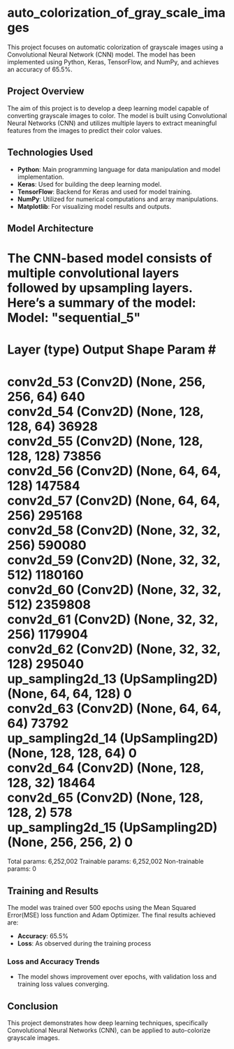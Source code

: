 # auto_colorization_of_gray_scale_images
This project focuses on automatic colorization of grayscale images using a Convolutional Neural Network (CNN) model. The model has been implemented using Python, Keras, TensorFlow, and NumPy, and achieves an accuracy of 65.5%.
## Project Overview
The aim of this project is to develop a deep learning model capable of converting grayscale images to color. The model is built using Convolutional Neural Networks (CNN) and utilizes multiple layers to extract meaningful features from the images to predict their color values.
## Technologies Used
* __Python__: Main programming language for data manipulation and model implementation.
* __Keras__: Used for building the deep learning model.
* __TensorFlow__: Backend for Keras and used for model training.
* __NumPy__: Utilized for numerical computations and array manipulations.
* __Matplotlib__: For visualizing model results and outputs.
## Model Architecture
The CNN-based model consists of multiple convolutional layers followed by upsampling layers. Here’s a summary of the model:
Model: "sequential_5"
=================================================================
 Layer (type)                Output Shape              Param #   
=================================================================
 conv2d_53 (Conv2D)          (None, 256, 256, 64)      640       
 conv2d_54 (Conv2D)          (None, 128, 128, 64)      36928     
 conv2d_55 (Conv2D)          (None, 128, 128, 128)     73856     
 conv2d_56 (Conv2D)          (None, 64, 64, 128)       147584    
 conv2d_57 (Conv2D)          (None, 64, 64, 256)       295168    
 conv2d_58 (Conv2D)          (None, 32, 32, 256)       590080    
 conv2d_59 (Conv2D)          (None, 32, 32, 512)       1180160   
 conv2d_60 (Conv2D)          (None, 32, 32, 512)       2359808   
 conv2d_61 (Conv2D)          (None, 32, 32, 256)       1179904   
 conv2d_62 (Conv2D)          (None, 32, 32, 128)       295040    
 up_sampling2d_13 (UpSampling2D) (None, 64, 64, 128)   0         
 conv2d_63 (Conv2D)          (None, 64, 64, 64)        73792     
 up_sampling2d_14 (UpSampling2D) (None, 128, 128, 64)  0         
 conv2d_64 (Conv2D)          (None, 128, 128, 32)      18464     
 conv2d_65 (Conv2D)          (None, 128, 128, 2)       578       
 up_sampling2d_15 (UpSampling2D) (None, 256, 256, 2)   0         
=================================================================
Total params: 6,252,002
Trainable params: 6,252,002
Non-trainable params: 0
## Training and Results
The model was trained over 500 epochs using the Mean Squared Error(MSE) loss function and Adam Optimizer. The final results achieved are:
* __Accuracy__: 65.5%
* __Loss__: As observed during the training process
### Loss and Accuracy Trends
* The model shows improvement over epochs, with validation loss and training loss values converging.
## Conclusion
This project demonstrates how deep learning techniques, specifically Convolutional Neural Networks (CNN), can be applied to auto-colorize grayscale images.
